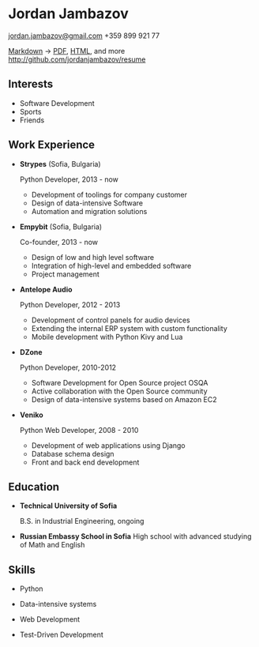 Jordan Jambazov
===============

jordan.jambazov@gmail.com
+359 899 921 77



[Markdown](https://raw.github.com/jordanjambazov/resume/master/resume.md) -> [PDF](https://raw.github.com/jordanjambazov/resume/master/resume.pdf), [HTML](http://jordanjambazov.github.com/resume), and more
<http://github.com/jordanjambazov/resume>

Interests
---------

*   Software Development
*   Sports
*   Friends


Work Experience
---------------

*   **Strypes** (Sofia, Bulgaria)

    Python Developer, 2013 - now

    -  Development of toolings for company customer
    -  Design of data-intensive Software
    -  Automation and migration solutions

 
*   **Empybit** (Sofia, Bulgaria)

    Co-founder, 2013 - now

    -  Design of low and high level software 
    -  Integration of high-level and embedded software
    -  Project management



*   **Antelope Audio**

    Python Developer, 2012 - 2013

    -  Development of control panels for audio devices
    -  Extending the internal ERP system with custom functionality
    -  Mobile development with Python Kivy and Lua



*   **DZone**

    Python Developer, 2010-2012

    -  Software Development for Open Source project OSQA
    -  Active collaboration with the Open Source community
    -  Design of data-intensive systems based on Amazon EC2


*   **Veniko**

    Python Web Developer, 2008 - 2010

    -  Development of web applications using Django
    -  Database schema design 
    -  Front and back end development


Education
---------

*   **Technical University of Sofia**

    B.S. in Industrial Engineering, ongoing

*   **Russian Embassy School in Sofia**
    High school with advanced studying of Math and English


Skills
------

*   Python

*   Data-intensive systems

*   Web Development

*   Test-Driven Development


